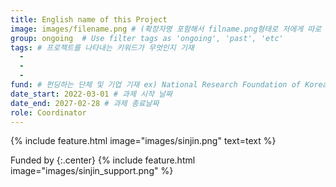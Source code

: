 ```yaml
---
title: English name of this Project
image: images/filename.png # (확장자명 포함해서 filname.png형태로 저에게 따로 보내주세요!)
group: ongoing  # Use filter tags as 'ongoing', 'past', 'etc'
tags: # 프로젝트를 나타내는 키워드가 무엇인지 기재
  - 
  - 
  - 
fund: # 펀딩하는 단체 및 기업 기재 ex) National Research Foundation of Korea(NRF)  
date_start: 2022-03-01 # 과제 시작 날짜
date_end: 2027-02-28 # 과제 종료날짜
role: Coordinator
---
```

<!-- Contents를 적어주세요 -->



<!-- 프로젝트 이미지(여러개 가능)-->
{%
  include feature.html
  image="images/sinjin.png"
  text=text
%}
<!-- 펀딩이미지-->
Funded by 
{:.center}
{%
  include feature.html
  image="images/sinjin_support.png"
%}









<!-- 
사진은 따로, 파일은 원하시는 편집기에서 (gedit, vscode, vim, 메모장 등) 편집하시되,
아래 사항을 참고해서 보내주시면 감사하겠습니다.


1, 파일명
년도-월-일-project_프로젝트제목.md
ex) 2022-03-01-project_nrf_youngresearcher.md

2, 작성후 주석은 (<!-- , # 등) 제거

3, 이미지명은 작성해주신 내용과 동일하게 부탁드립니다.

4, 이미지와 md파일은 프로젝트 단위로 폴더를 묶어서 하나의 압축파일로 전송 부탁드립니다. -->
